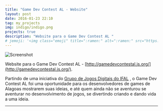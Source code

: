 ```yaml
---
title: "Game Dev Contest AL - Website"
layout: post
date: 2016-01-23 22:10
tag: my_projects
img: indigo/indigo.png
projects: true
description: "Website para o Game Dev Contest AL "
# jemoji: '<img class="emoji" title=":ramen:" alt=":ramen:" src="https://assets.github.com/images/icons/emoji/unicode/1f35c.png" height="20" width="20" align="absmiddle">'
---
```


![Screenshot](http://denisvieira.js.org/assets/images/projects/gamedevcontest.png)

Website para o  Game Dev Contest AL - [http://gamedevcontestal.js.org/](http://gamedevcontestal.js.org/).

Partindo de uma iniciativa do [Grupo de Jogos Digitais do IFAL](https://www.facebook.com/groups/349564285252725) , o Game Dev Contest AL foi uma oportunidade para os desenvolvedores de games de Alagoas mostrarem suas ideias, e até quem ainda não se aventurou se aventurar no desenvolvimento de jogos, se divertindo criando e dando vida a uma ideia.

---
